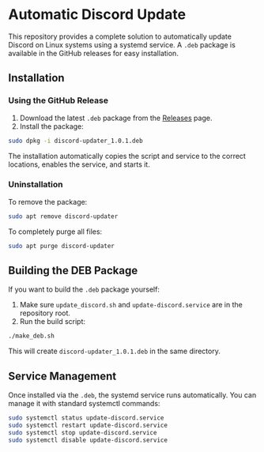 # Automatic Discord Update

This repository provides a complete solution to automatically update Discord on Linux systems using a systemd service. A `.deb` package is available in the GitHub releases for easy installation.

## Installation

### Using the GitHub Release

1. Download the latest `.deb` package from the [Releases](https://github.com/yourusername/your-repo/releases) page.  
2. Install the package:

```bash
sudo dpkg -i discord-updater_1.0.1.deb
````

The installation automatically copies the script and service to the correct locations, enables the service, and starts it.

### Uninstallation

To remove the package:

```bash
sudo apt remove discord-updater
```

To completely purge all files:

```bash
sudo apt purge discord-updater
```

## Building the DEB Package

If you want to build the `.deb` package yourself:

1. Make sure `update_discord.sh` and `update-discord.service` are in the repository root.
2. Run the build script:

```bash
./make_deb.sh
```

This will create `discord-updater_1.0.1.deb` in the same directory.

## Service Management

Once installed via the `.deb`, the systemd service runs automatically.
You can manage it with standard systemctl commands:

```bash
sudo systemctl status update-discord.service
sudo systemctl restart update-discord.service
sudo systemctl stop update-discord.service
sudo systemctl disable update-discord.service
```
